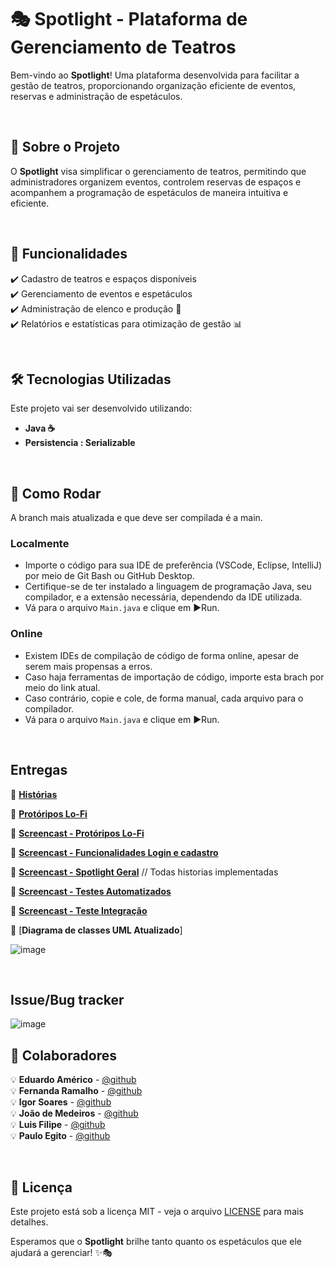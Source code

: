 # 🎭 Spotlight - Plataforma de Gerenciamento de Teatros

Bem-vindo ao **Spotlight**! Uma plataforma desenvolvida para facilitar a gestão de teatros, proporcionando organização eficiente de eventos, reservas e administração de espetáculos.

<br>

## 🚀 Sobre o Projeto
O **Spotlight** visa simplificar o gerenciamento de teatros, permitindo que administradores organizem eventos, controlem reservas de espaços e acompanhem a programação de espetáculos de maneira intuitiva e eficiente.

<br>

## 📌 Funcionalidades
✔️ Cadastro de teatros e espaços disponíveis  
✔️ Gerenciamento de eventos e espetáculos    
✔️ Administração de elenco e produção 👥    
✔️ Relatórios e estatísticas para otimização de gestão 📊   

<br>

## 🛠 Tecnologias Utilizadas
Este projeto vai ser desenvolvido utilizando:
- **Java ☕**
- **Persistencia : Serializable**

<br>

## 🧩 Como Rodar
A branch mais atualizada e que deve ser compilada é a main.

### Localmente
- Importe o código para sua IDE de preferência (VSCode, Eclipse, IntelliJ) por meio de Git Bash ou GitHub Desktop.  
- Certifique-se de ter instalado a linguagem de programação Java, seu compilador, e a extensão necessária, dependendo da IDE utilizada.  
- Vá para o arquivo ```Main.java``` e clique em ▶️Run.  

### Online
- Existem IDEs de compilação de código de forma online, apesar de serem mais propensas a erros.  
- Caso haja ferramentas de importação de código, importe esta brach por meio do link atual.  
- Caso contrário, copie e cole, de forma manual, cada arquivo para o compilador.  
- Vá para o arquivo ```Main.java``` e clique em ▶️Run.  

<br>

## Entregas
📜 [**Histórias**](https://docs.google.com/document/d/1PzrIdtrJERcJetYCJ_r6rDhxUMrsDcpiqiyTjrJwEcs/edit?usp=sharing)    

📸 [**Protóripos Lo-Fi**](https://drive.google.com/file/d/1EMd6lf0au7WKsCR9rRodCiv2ksGIRFrV/view?usp=drive_link)    

📼 [**Screencast - Protóripos Lo-Fi**](https://youtu.be/3_AtGtOFGvI)    

📼 [**Screencast - Funcionalidades Login e cadastro**](https://youtu.be/sf2zr7eD9bw) 

📼 [**Screencast - Spotlight Geral**](https://youtu.be/K255a6GslkA) // Todas historias implementadas

📼 [**Screencast - Testes Automatizados**](https://youtu.be/ANxZbM7mHQs)

📼 [**Screencast - Teste Integração**](https://youtu.be/W3fYyx_6Ub4)

📜 [**Diagrama de classes UML Atualizado**]

![image](https://github.com/user-attachments/assets/0b112580-70b7-4208-a397-0b1fe5ce229c)

<br>

## Issue/Bug tracker
![image](https://github.com/user-attachments/assets/a42380eb-dfb9-460e-a062-c6b9d9e5d46a)

## 👥 Colaboradores
💡 **Eduardo Américo** - [@github](https://github.com/EduardoAmericoo)  
💡 **Fernanda Ramalho** - [@github](https://github.com/fernandaramalhob)  
💡 **Igor Soares** - [@github](https://github.com/IgorSoaresss)  
💡 **João de Medeiros** - [@github](https://github.com/joca-000)  
💡 **Luis Filipe** - [@github](https://github.com/LFilipeTeles)  
💡 **Paulo Egito** - [@github](https://github.com/pauloheis)  

<br>

## 📜 Licença
Este projeto está sob a licença MIT - veja o arquivo [LICENSE](LICENSE) para mais detalhes.

Esperamos que o **Spotlight** brilhe tanto quanto os espetáculos que ele ajudará a gerenciar! ✨🎭

